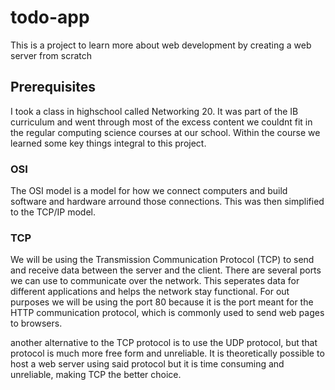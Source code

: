 # todo-app
This is a project to learn more about web development by creating a web server from scratch

## Prerequisites
I took a class in highschool called Networking 20. It was part of the IB curriculum and went through most of the excess content we couldnt fit in the regular computing science courses at our school. Within the course we learned some key things integral to this project.

### OSI
The OSI model is a model for how we connect computers and build software and hardware arround those connections. This was then simplified to the TCP/IP model.

### TCP
We will be using the Transmission Communication Protocol (TCP) to send and receive data between the server and the client. There are several ports we can use to communicate over the network. This seperates data for different applications and helps the network stay functional. For out purposes we will be using the port 80 because it is the port meant for the HTTP communication protocol, which is commonly used to send web pages to browsers.

another alternative to the TCP protocol is to use the UDP protocol, but that protocol is much more free form and unreliable. It is theoretically possible to host a web server using said protocol but it is time consuming and unreliable, making TCP the better choice.